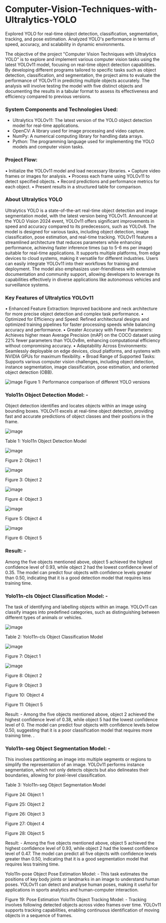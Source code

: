 # Computer-Vision-Techniques-with-Ultralytics-YOLO
Explored YOLO for real-time object detection, classification, segmentation, tracking, and pose estimation. Analyzed YOLO's performance in terms of speed, accuracy, and scalability in dynamic environments.

The objective of the project "Computer Vision Techniques with Ultralytics YOLO" is to explore and implement various computer vision tasks using the latest YOLOv11 model, focusing on real-time object detection capabilities. By developing different programs tailored to specific tasks such as object detection, classification, and segmentation, the project aims to evaluate the performance of YOLOv11 in predicting multiple objects accurately. The analysis will involve testing the model with five distinct objects and documenting the results in a tabular format to assess its effectiveness and efficiency compared to previous versions.
### System Components and Technologies Used:
- Ultralytics YOLOv11: The latest version of the YOLO object detection model for real-time applications.
- OpenCV: A library used for image processing and video capture.
- NumPy: A numerical computing library for handling data arrays.
- Python: The programming language used for implementing the YOLO models and computer vision tasks.

### Project Flow:
•	Initialize the YOLOv11 model and load necessary libraries.
•	Capture video frames or images for analysis.
•	Process each frame using YOLOv11 to detect specified objects.
•	Record predictions and performance metrics for each object.
•	Present results in a structured table for comparison.

### About Ultralytics YOLO
Ultralytics YOLO is a state-of-the-art real-time object detection and image segmentation model, with the latest version being YOLOv11. Announced at the YOLO Vision 2024 event, YOLOv11 offers significant improvements in speed and accuracy compared to its predecessors, such as YOLOv8. The model is designed for various tasks, including object detection, image classification, pose estimation, and real-time tracking. YOLOv11 features a streamlined architecture that reduces parameters while enhancing performance, achieving faster inference times (up to 5-6 ms per image) suitable for real-time applications. It supports multiple platforms, from edge devices to cloud systems, making it versatile for different industries. Users can easily integrate YOLOv11 into their workflows for training and deployment. The model also emphasizes user-friendliness with extensive documentation and community support, allowing developers to leverage its capabilities effectively in diverse applications like autonomous vehicles and surveillance systems.

### Key Features of Ultralytics YOLOv11
•	Enhanced Feature Extraction: Improved backbone and neck architecture for more precise object detection and complex task performance.
•	Optimized for Efficiency and Speed: Refined architectural designs and optimized training pipelines for faster processing speeds while balancing accuracy and performance.
•	Greater Accuracy with Fewer Parameters: Achieves higher mean Average Precision (mAP) on the COCO dataset using 22% fewer parameters than YOLOv8m, enhancing computational efficiency without compromising accuracy.
•	Adaptability Across Environments: Seamlessly deployable on edge devices, cloud platforms, and systems with NVIDIA GPUs for maximum flexibility.
•	Broad Range of Supported Tasks: Supports various computer vision challenges, including object detection, instance segmentation, image classification, pose estimation, and oriented object detection (OBB).

![image](https://github.com/user-attachments/assets/595744be-1518-4549-ad37-853eb46c50e5)
Figure 1: Performance comparison of different YOLO versions

### Yolo11n Object Detection Model: - 
Object detection identifies and locates objects within an image using bounding boxes. YOLOv11 excels at real-time object detection, providing fast and accurate predictions of object classes and their positions in the frame.

![image](https://github.com/user-attachments/assets/8b2446ca-cf1e-484a-bf13-b24943676555)

Table 1: Yolo11n Object Detection Model

![image](https://github.com/user-attachments/assets/bfe68041-e25a-4ca6-bd85-12967bc52bf3)

Figure 2: Object 1

![image](https://github.com/user-attachments/assets/332ba843-7512-4d6d-bbe0-69f11c0d6539)

Figure 3: Object 2

![image](https://github.com/user-attachments/assets/867767d1-a4c3-448b-bf0a-5dcbca80d9d6)

Figure 4: Object 3

![image](https://github.com/user-attachments/assets/8059e003-f617-4665-bb3f-0157d1e906b9)

Figure 5: Object 4

![image](https://github.com/user-attachments/assets/cd11ab81-79b6-43e8-924f-de0b77edbe27)

Figure 6: Object 5

### Result: - 
Among the five objects mentioned above, object 5 achieved the highest confidence level of 0.93, while object 2 had the lowest confidence level of 0.35. The model can predict four objects with confidence levels greater than 0.50, indicating that it is a good detection model that requires less training time.


### Yolo11n-cls Object Classification Model: - 
The task of identifying and labelling objects within an image. YOLOv11 can classify images into predefined categories, such as distinguishing between different types of animals or vehicles.

![image](https://github.com/user-attachments/assets/2a66c681-0282-4f98-9441-e17f58b67b37)

Table 2: Yolo11n-cls Object Classification Model

![image](https://github.com/user-attachments/assets/c8af8530-20dd-4e78-853a-ca9aed347597)

Figure 7: Object 1

![image](https://github.com/user-attachments/assets/9d680dce-a952-4024-b2e5-a5f6c8aea11f)

Figure 8: Object 2


  
Figure 9: Object 3

  
Figure 10: Object 4

  
Figure 11: Object 5

Result: - 
Among the five objects mentioned above, object 2 achieved the highest confidence level of 0.38, while object 5 had the lowest confidence level of 0. The model can predict four objects with confidence levels below 0.50, suggesting that it is a poor classification model that requires more training time.
.

### Yolo11n-seg Object Segmentation Model: - 
This involves partitioning an image into multiple segments or regions to simplify the representation of an image. YOLOv11 performs instance segmentation, which not only detects objects but also delineates their boundaries, allowing for pixel-level classification.


Table 3: Yolo11n-seg Object Segmentation Model
  
Figure 24: Object 1


  
Figure 25: Object 2



  
Figure 26: Object 3

  
Figure 27: Object 4

  
Figure 28: Object 5

Result: - 
Among the five objects mentioned above, object 5 achieved the highest confidence level of 0.93, while object 2 had the lowest confidence level of 0.47. The model can predict all five objects with confidence levels greater than 0.50, indicating that it is a good segmentation model that requires less training time.

Yolo11n-pose Object Pose Estimation Model: - 
This task estimates the positions of key body joints or landmarks in an image to understand human poses. YOLOv11 can detect and analyse human poses, making it useful for applications in sports analytics and human-computer interaction.

  
Figure 19: Pose Estimation
Yolo11n Object Tracking Model: - 
Tracking involves following detected objects across video frames over time. YOLOv11 supports tracking capabilities, enabling continuous identification of moving objects in a sequence of frames.
